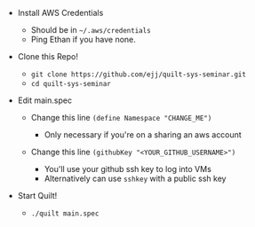 * Install AWS Credentials
    * Should be in `~/.aws/credentials`
    * Ping Ethan if you have none.

* Clone this Repo!
  * `git clone https://github.com/ejj/quilt-sys-seminar.git`
  * `cd quilt-sys-seminar`

* Edit main.spec
    * Change this line `(define Namespace "CHANGE_ME")`
        * Only necessary if you're on a sharing an aws account

    * Change this line `(githubKey "<YOUR_GITHUB_USERNAME>")`
        * You'll use your github ssh key to log into VMs
        * Alternatively can use `sshkey` with a public ssh key

* Start Quilt!
    * `./quilt main.spec`
